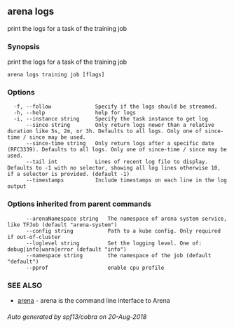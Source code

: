 ## arena logs

print the logs for a task of the training job

### Synopsis

print the logs for a task of the training job

```
arena logs training job [flags]
```

### Options

```
  -f, --follow              Specify if the logs should be streamed.
  -h, --help                help for logs
  -i, --instance string     Specify the task instance to get log
      --since string        Only return logs newer than a relative duration like 5s, 2m, or 3h. Defaults to all logs. Only one of since-time / since may be used.
      --since-time string   Only return logs after a specific date (RFC3339). Defaults to all logs. Only one of since-time / since may be used.
      --tail int            Lines of recent log file to display. Defaults to -1 with no selector, showing all log lines otherwise 10, if a selector is provided. (default -1)
      --timestamps          Include timestamps on each line in the log output
```

### Options inherited from parent commands

```
      --arenaNamespace string   The namespace of arena system service, like TFJob (default "arena-system")
      --config string           Path to a kube config. Only required if out-of-cluster
      --loglevel string         Set the logging level. One of: debug|info|warn|error (default "info")
      --namespace string        the namespace of the job (default "default")
      --pprof                   enable cpu profile
```

### SEE ALSO

* [arena](arena.md)	 - arena is the command line interface to Arena

###### Auto generated by spf13/cobra on 20-Aug-2018
